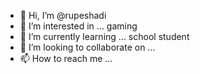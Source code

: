 - 👋 Hi, I’m @rupeshadi
- 👀 I’m interested in ... gaming 
- 🌱 I’m currently learning ... school student
- 💞️ I’m looking to collaborate on ...
- 📫 How to reach me ...

<!---
rupeshadi/rupeshadi is a ✨ special ✨ repository because its `README.md` (this file) appears on your GitHub profile.
You can click the Preview link to take a look at your changes.
--->
